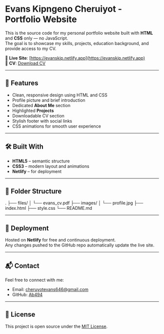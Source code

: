 # Evans Kipngeno Cheruiyot - Portfolio Website

This is the source code for my personal portfolio website built with **HTML** and **CSS** only — no JavaScript.  
The goal is to showcase my skills, projects, education background, and provide access to my CV.

🔗 **Live Site**: [https://evanskip.netlify.app](https://evanskip.netlify.app)  
📄 **CV**: [Download CV](./files/evans_cv.pdf)

---

## 📌 Features

- Clean, responsive design using HTML and CSS
- Profile picture and brief introduction
- Dedicated **About Me** section
- Highlighted **Projects**
- Downloadable CV section
- Stylish footer with social links
- CSS animations for smooth user experience

---

## 🛠️ Built With

- **HTML5** – semantic structure
- **CSS3** – modern layout and animations
- **Netlify** – for deployment

---

## 📁 Folder Structure



.
├── files/
│ └── evans_cv.pdf
├── images/
│ └── profile.jpg
├── index.html
├── style.css
└── README.md


---

## 🚀 Deployment

Hosted on **Netlify** for free and continuous deployment.  
Any changes pushed to the GitHub repo automatically update the live site.

---

## 📬 Contact

Feel free to connect with me:

- Email: cheruyotevans646@gmail.com
- GitHub: [Ab494](https://github.com/Ab494)

---

## 📜 License

This project is open source under the [MIT License](LICENSE).


